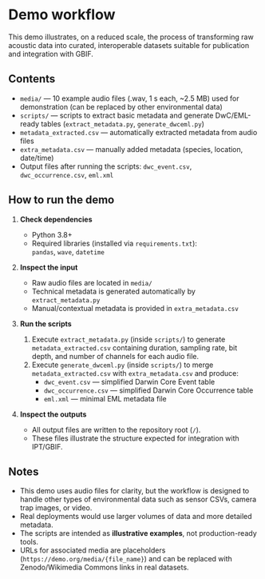 # Demo workflow

This demo illustrates, on a reduced scale, the process of transforming raw acoustic data into curated, interoperable datasets suitable for publication and integration with GBIF.

## Contents

- `media/` — 10 example audio files (.wav, 1 s each, ~2.5 MB) used for demonstration (can be replaced by other environmental data)
- `scripts/` — scripts to extract basic metadata and generate DwC/EML-ready tables (`extract_metadata.py`, `generate_dwceml.py`)
- `metadata_extracted.csv` — automatically extracted metadata from audio files
- `extra_metadata.csv` — manually added metadata (species, location, date/time)
- Output files after running the scripts: `dwc_event.csv`, `dwc_occurrence.csv`, `eml.xml`

## How to run the demo

1. **Check dependencies**
   - Python 3.8+
   - Required libraries (installed via `requirements.txt`):  
     `pandas`, `wave`, `datetime`

2. **Inspect the input**
   - Raw audio files are located in `media/`
   - Technical metadata is generated automatically by `extract_metadata.py`
   - Manual/contextual metadata is provided in `extra_metadata.csv`

3. **Run the scripts**
   1. Execute `extract_metadata.py` (inside `scripts/`) to generate `metadata_extracted.csv` containing duration, sampling rate, bit depth, and number of channels for each audio file.
   2. Execute `generate_dwceml.py` (inside `scripts/`) to merge `metadata_extracted.csv` with `extra_metadata.csv` and produce:
      - `dwc_event.csv` — simplified Darwin Core Event table
      - `dwc_occurrence.csv` — simplified Darwin Core Occurrence table
      - `eml.xml` — minimal EML metadata file

4. **Inspect the outputs**
   - All output files are written to the repository root (`/`).
   - These files illustrate the structure expected for integration with IPT/GBIF.

## Notes

- This demo uses audio files for clarity, but the workflow is designed to handle other types of environmental data such as sensor CSVs, camera trap images, or video.
- Real deployments would use larger volumes of data and more detailed metadata.
- The scripts are intended as **illustrative examples**, not production-ready tools.
- URLs for associated media are placeholders (`https://demo.org/media/{file_name}`) and can be replaced with Zenodo/Wikimedia Commons links in real datasets.
